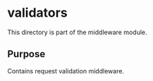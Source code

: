 # validators

This directory is part of the middleware module.

## Purpose

Contains request validation middleware.
